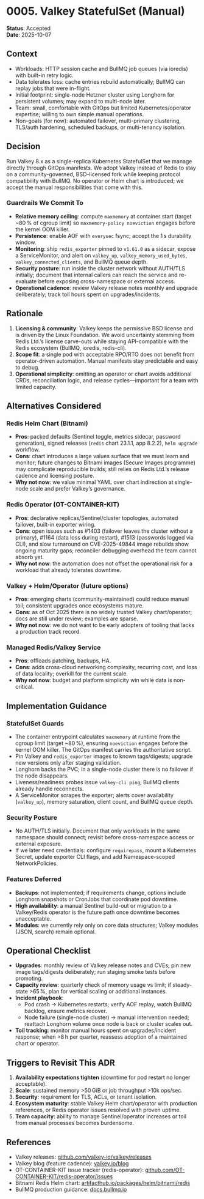 # 0005. Valkey StatefulSet (Manual)

**Status**: Accepted  
**Date**: 2025-10-07

## Context

- Workloads: HTTP session cache and BullMQ job queues (via ioredis) with built-in retry logic.
- Data tolerates loss: cache entries rebuild automatically; BullMQ can replay jobs that were in-flight.
- Initial footprint: single-node Hetzner cluster using Longhorn for persistent volumes; may expand to multi-node later.
- Team: small, comfortable with GitOps but limited Kubernetes/operator expertise; willing to own simple manual operations.
- Non-goals (for now): automated failover, multi-primary clustering, TLS/auth hardening, scheduled backups, or multi-tenancy isolation.

## Decision

Run Valkey 8.x as a single-replica Kubernetes StatefulSet that we manage directly through GitOps manifests. We adopt Valkey instead of Redis to stay on a community-governed, BSD-licensed fork while keeping protocol compatibility with BullMQ. No operator or Helm chart is introduced; we accept the manual responsibilities that come with this.

### Guardrails We Commit To

- **Relative memory ceiling**: compute `maxmemory` at container start (target ~80 % of cgroup limit) so `maxmemory-policy noeviction` engages before the kernel OOM killer.
- **Persistence**: enable AOF with `everysec` fsync; accept the 1 s durability window.
- **Monitoring**: ship `redis_exporter` pinned to `v1.61.0` as a sidecar, expose a ServiceMonitor, and alert on `valkey_up`, `valkey_memory_used_bytes`, `valkey_connected_clients`, and BullMQ queue depth.
- **Security posture**: run inside the cluster network without AUTH/TLS initially; document that internal callers can reach the service and re-evaluate before exposing cross-namespace or external access.
- **Operational cadence**: review Valkey release notes monthly and upgrade deliberately; track toil hours spent on upgrades/incidents.

## Rationale

1. **Licensing & community**: Valkey keeps the permissive BSD license and is driven by the Linux Foundation. We avoid uncertainty stemming from Redis Ltd.’s license carve-outs while staying API-compatible with the Redis ecosystem (BullMQ, ioredis, redis-cli).
2. **Scope fit**: a single pod with acceptable RPO/RTO does not benefit from operator-driven automation. Manual manifests stay predictable and easy to debug.
3. **Operational simplicity**: omitting an operator or chart avoids additional CRDs, reconciliation logic, and release cycles—important for a team with limited capacity.

## Alternatives Considered

### Redis Helm Chart (Bitnami)
- **Pros**: packed defaults (Sentinel toggle, metrics sidecar, password generation), signed releases (`redis` chart 23.1.1, app 8.2.2), `helm upgrade` workflow.
- **Cons**: chart introduces a large values surface that we must learn and monitor; future changes to Bitnami images (Secure Images programme) may complicate reproducible builds; still relies on Redis Ltd.’s release cadence and licensing posture.
- **Why not now**: we value minimal YAML over chart indirection at single-node scale and prefer Valkey’s governance.

### Redis Operator (OT-CONTAINER-KIT)
- **Pros**: declarative replicas/Sentinel/cluster topologies, automated failover, built-in exporter wiring.
- **Cons**: open issues such as #1403 (failover leaves the cluster without a primary), #1164 (data loss during restart), #1513 (passwords logged via CLI), and slow turnaround on CVE-2025-49844 image rebuilds show ongoing maturity gaps; reconciler debugging overhead the team cannot absorb yet.
- **Why not now**: the automation does not offset the operational risk for a workload that already tolerates downtime.

### Valkey + Helm/Operator (future options)
- **Pros**: emerging charts (community-maintained) could reduce manual toil; consistent upgrades once ecosystems mature.
- **Cons**: as of Oct 2025 there is no widely trusted Valkey chart/operator; docs are still under review; examples are sparse.
- **Why not now**: we do not want to be early adopters of tooling that lacks a production track record.

### Managed Redis/Valkey Service
- **Pros**: offloads patching, backups, HA.
- **Cons**: adds cross-cloud networking complexity, recurring cost, and loss of data locality; overkill for the current scale.
- **Why not now**: budget and platform simplicity win while data is non-critical.

## Implementation Guidance

### StatefulSet Guards

- The container entrypoint calculates `maxmemory` at runtime from the cgroup limit (target ~80 %), ensuring `noeviction` engages before the kernel OOM killer. The GitOps manifest carries the authoritative script.
- Pin Valkey and `redis_exporter` images to known tags/digests; upgrade new versions only after staging validation.
- Longhorn backs the PVC; in a single-node cluster there is no failover if the node disappears.
- Liveness/readiness probes issue `valkey-cli ping`; BullMQ clients already handle reconnects.
- A ServiceMonitor scrapes the exporter; alerts cover availability (`valkey_up`), memory saturation, client count, and BullMQ queue depth.

### Security Posture

- No AUTH/TLS initially. Document that only workloads in the same namespace should connect; revisit before cross-namespace access or external exposure.
- If we later need credentials: configure `requirepass`, mount a Kubernetes Secret, update exporter CLI flags, and add Namespace-scoped NetworkPolicies.

### Features Deferred

- **Backups**: not implemented; if requirements change, options include Longhorn snapshots or CronJobs that coordinate pod downtime.
- **High availability**: a manual Sentinel build-out or migration to a Valkey/Redis operator is the future path once downtime becomes unacceptable.
- **Modules**: we currently rely only on core data structures; Valkey modules (JSON, search) remain optional.

## Operational Checklist

- **Upgrades**: monthly review of Valkey release notes and CVEs; pin new image tags/digests deliberately; run staging smoke tests before promoting.
- **Capacity review**: quarterly check of memory usage vs limit; if steady-state >65 %, plan for vertical scaling or additional instances.
- **Incident playbook**:
  - Pod crash → Kubernetes restarts; verify AOF replay, watch BullMQ backlog, ensure metrics recover.
  - Node failure (single-node cluster) → manual intervention needed; reattach Longhorn volume once node is back or cluster scales out.
- **Toil tracking**: monitor manual hours spent on upgrades/incident response; when >8 h per quarter, reassess adoption of a maintained chart or operator.

## Triggers to Revisit This ADR

1. **Availability expectations tighten** (downtime for pod restart no longer acceptable).
2. **Scale**: sustained memory >50 GiB or job throughput >10k ops/sec.
3. **Security**: requirement for TLS, ACLs, or tenant isolation.
4. **Ecosystem maturity**: stable Valkey Helm chart/operator with production references, or Redis operator issues resolved with proven uptime.
5. **Team capacity**: ability to manage Sentinel/operator increases or toil from manual processes becomes burdensome.

## References

- Valkey releases: [github.com/valkey-io/valkey/releases](https://github.com/valkey-io/valkey/releases)
- Valkey blog (feature cadence): [valkey.io/blog](https://valkey.io/blog/)
- OT-CONTAINER-KIT issue tracker (redis-operator): [github.com/OT-CONTAINER-KIT/redis-operator/issues](https://github.com/OT-CONTAINER-KIT/redis-operator/issues)
- Bitnami Redis Helm chart: [artifacthub.io/packages/helm/bitnami/redis](https://artifacthub.io/packages/helm/bitnami/redis)
- BullMQ production guidance: [docs.bullmq.io](https://docs.bullmq.io/guide/going-to-production)
